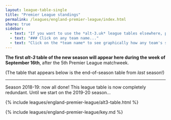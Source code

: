 ```yaml
---
layout: league-table-single
title: "Premier League standings"
permalink: /leagues/england-premier-league/index.html
share: true
sidebar:
  - text: "If you want to use the *alt-3.uk* league tables elsewhere, please be sure to read the [License and Disclaimer](/about/license) page first."
  - text: "### Click on any team name..."
  - text: "Click on the *team name* to see graphically how any team's schedule strength evolves through the season."
---
```


**The first _alt-3_ table of the new season will appear here during the week of September 16th**, after the 5th Premier League matchweek.

(The table that appears below is the end-of-season table from _last_ season!)

-----

Season 2018-19: now all done!  This league table is now completely redundant.  Until we start on the 2019-20 season...
	
{% include leagues/england-premier-league/alt3-table.html %}

{% include leagues/england-premier-league/key.md %}







